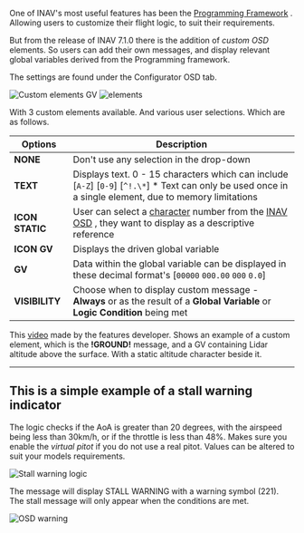 One of INAV's most useful features has been the [Programming Framework](https://github.com/iNavFlight/inav/blob/master/docs/Programming%20Framework.md) . Allowing users to customize their flight logic, to suit their requirements.

But from the release of INAV 7.1.0 there is the addition of _custom OSD_ elements. So users can add their own messages, and display relevant global variables derived from the Programming framework.

The settings are found under the Configurator OSD tab. 

![Custom elements GV](https://github.com/iNavFlight/inav/assets/47995726/26c8b12d-27da-4a10-9ce7-e8b42289623b)
![elements](https://github.com/iNavFlight/inav/assets/47995726/33bb28e2-d090-4716-b01c-6a0aec59f9eb)

With 3 custom elements available. And various user selections. Which are as follows.

|  Options       |        Description                                                                                            |
| ------------   |  -----------------------------------------------------------------------------------------------------------  |
| **NONE**       | Don't use any selection in the drop-down                                                                     |
| **TEXT**       | Displays text. 0 - 15 characters which can include [`A-Z`] [`0-9`] [`^!.\*`] * Text can only be used once in a single element, due to memory limitations                                           |
| **ICON STATIC**| User can select a [character](https://github.com/iNavFlight/inav-configurator/blob/master/resources/osd/INAV%20Character%20Map.md) number from the [INAV OSD](https://github.com/iNavFlight/inav-configurator/blob/master/resources/osd/analogue/impact.png) , they want to display as a descriptive reference                                                                      |
| **ICON GV**    | Displays the driven global variable                                                       |                                                              
| **GV**         | Data within the global variable can be displayed in these decimal format's [`00000` `000.00` `000` `0.0`]                                                                                 
| **VISIBILITY** | Choose when to display custom message - **Always** or as the result of a **Global Variable** or **Logic Condition** being met        |

This [video](https://youtu.be/BqkDo-2O7js?si=_vOAHQn2N0MGbKdl&t=81) made by the features developer. Shows an example of a custom element, which is the **!GROUND!** message, and a GV containing Lidar altitude above the surface. With a static altitude character beside it. 



***

## This is a simple example of a stall warning indicator

The logic checks if the AoA is greater than 20 degrees, with the airspeed being less than 30km/h, or if the throttle is less than 48%. Makes sure you enable the _virtual pitot_ if you do not use a real pitot. Values can be altered to suit your models requirements.


![Stall warning logic](https://github.com/iNavFlight/inav/assets/47995726/7326b09e-83e8-42c3-aba4-3ef2706cb522)


The message will display STALL WARNING with a warning symbol (221). The stall message will only appear when the conditions are met.

![OSD warning](https://github.com/iNavFlight/inav/assets/47995726/1d479cda-6620-4025-9958-fb693149d886)





